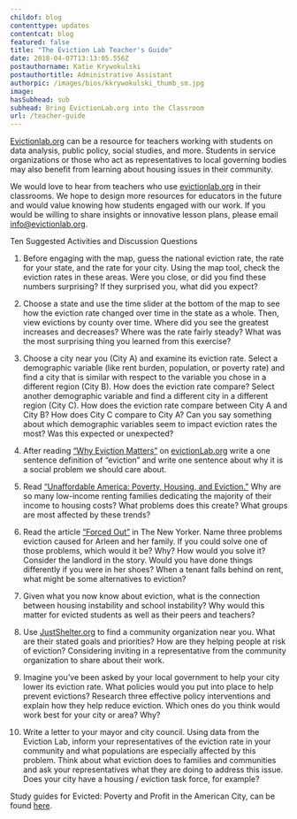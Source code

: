 ```yaml
---
childof: blog
contenttype: updates
contentcat: blog
featured: false
title: "The Eviction Lab Teacher's Guide"
date: 2018-04-07T13:13:05.556Z
postauthorname: Katie Krywokulski
postauthortitle: Administrative Assistant
authorpic: /images/bios/kkrywokulski_thumb_sm.jpg
image: 
hasSubhead: sub
subhead: Bring EvictionLab.org into the Classroom
url: /teacher-guide
---
```

 
<a href="https://evictionlab.org">Evictionlab.org</a> can be a resource for teachers working with students on data analysis, public policy, social studies, and more. Students in service organizations or those who act as representatives to local governing bodies may also benefit from learning about housing issues in their community.
 
We would love to hear from teachers who use <a href="https://evictionlab.org">evictionlab.org</a> in their classrooms. We hope to design more resources for educators in the future and would value knowing how students engaged with our work. If you would be willing to share insights or innovative lesson plans, please email <a href="mailto:info@evictionlab.org">info@evictionlab.org</a>. 
 
<span class="ak-bold">Ten Suggested Activities and Discussion Questions</span>

1. Before engaging with the map, guess the national eviction rate, the rate for your state, and the rate for your city. Using the map tool, check the eviction rates in these areas. Were you close, or did you find these numbers surprising? If they surprised you, what did you expect?

2. Choose a state and use the time slider at the bottom of the map to see how the eviction rate changed over time in the state as a whole.  Then, view evictions by county over time. Where did you see the greatest increases and decreases? Where was the rate fairly steady? What was the most surprising thing you learned from this exercise?
 
3. Choose a city near you (City A) and examine its eviction rate. Select a demographic variable (like rent burden, population, or poverty rate) and find a city that is similar with respect to the variable you chose in a different region (City B). How does the eviction rate compare? Select another demographic variable and find a different city in a different region (City C). How does the eviction rate compare between City A and City B? How does City C compare to City A? Can you say something about which demographic variables seem to impact eviction rates the most? Was this expected or unexpected?
 
4. After reading <a href="https://evictionlab.org/why-eviction-matters">“Why Eviction Matters”</a> on <a href="https://evictionlab.org">evictionLab.org</a> write a one sentence definition of “eviction” and write one sentence about why it is a social problem we should care about. 

5. Read <a href="https://www.irp.wisc.edu/publications/fastfocus/pdfs/FF22-2015.pdf">“Unaffordable America: Poverty, Housing, and Eviction.”</a> Why are so many low-income renting families dedicating the majority of their income to housing costs?  What problems does this create?  What groups are most affected by these trends?  
 
6. Read the article <a href="https://www.newyorker.com/magazine/2016/02/08/forced-out">“Forced Out”</a> in <span class="ital">The New Yorker</span>. Name three problems eviction caused for Arleen and her family. If you could solve one of those problems, which would it be? Why? How would you solve it? Consider the landlord in the story. Would you have done things differently if you were in her shoes? When a tenant falls behind on rent, what might be some alternatives to eviction?  

7. Given what you now know about eviction, what is the connection between housing instability and school instability?  Why would this matter for evicted students as well as their peers and teachers? 

8. Use <a href="https://justshelter.org">JustShelter.org</a> to find a community organization near you. What are their stated goals and priorities? How are they helping people at risk of eviction? Considering inviting in a representative from the community organization to share about their work.  
 
9. Imagine you’ve been asked by your local government to help your city lower its eviction rate. What policies would you put into place to help prevent evictions? Research three effective policy interventions and explain how they help reduce eviction. Which ones do you think would work best for your city or area? Why?
 
10. Write a letter to your mayor and city council. Using data from the Eviction Lab, inform your representatives of the eviction rate in your community and what populations are especially affected by this problem.  Think about what eviction does to families and communities and ask your representatives what they are doing to address this issue. Does your city have a housing / eviction task force, for example?
  
Study guides for Evicted: Poverty and Profit in the American City, can be found <a href="http://www.evictedbook.com/reading-group-guides">here</a>.

